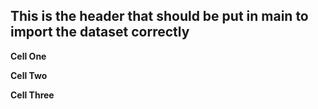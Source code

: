 ## This is the header that should be put in main to import the dataset correctly

**Cell One**

**Cell Two**

**Cell Three**